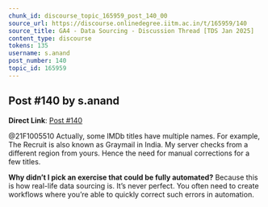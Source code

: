 ```yaml
---
chunk_id: discourse_topic_165959_post_140_00
source_url: https://discourse.onlinedegree.iitm.ac.in/t/165959/140
source_title: GA4 - Data Sourcing - Discussion Thread [TDS Jan 2025]
content_type: discourse
tokens: 135
username: s.anand
post_number: 140
topic_id: 165959
---
```


## Post #140 by s.anand

**Direct Link**: [Post #140](https://discourse.onlinedegree.iitm.ac.in/t/165959/140)

@21F1005510 Actually, some IMDb titles have multiple names. For example, The Recruit is also known as Graymail in India. My server checks from a different region from yours. Hence the need for manual corrections for a few titles.

**Why didn’t I pick an exercise that could be fully automated?** Because this is how real-life data sourcing is. It’s never perfect. You often need to create workflows where you’re able to quickly correct such errors in automation.
